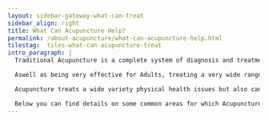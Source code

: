 ```yaml
---
layout: sidebar-gateway-what-can-treat
sidebar_align: right
title: What Can Acupuncture Help?
permalink: /about-acupuncture/what-can-acupuncture-help.html
tilestag:  tiles-what-can-acupuncture-treat
intro_paragraph: |
  Traditional Acupuncture is a complete system of diagnosis and treatment and as such is used to treat a very wide range of health conditions, too many to list. It is used to treat both humans but vets also use it to treat animals. 

  Aswell as being very effective for Adults, treating a very wide range of conditions, Acupuncture is also particularly effective for babies, children and teenagers. Treatment of younger children and babies often does not require needles but when it does, almost all children will happily accept Acupuncture treatment.

  Acupuncture treats a wide variety physical health issues but also can help us emotionally. It is usually possible to achieve both at the same time so my clients often report more personal effects like feeling more energised, content, confident, relaxed etc Many people come to be specifically for help with issues relating to their emotions.

  Below you can find details on some common areas for which Acupuncture is used. If you are unsure whether it might be able to help you then please [contact me](#contact-trigger){: .contact-trigger} using any of the methods at the bottom of this page. If Acupuncture would not be helpful, I can normally suggest another reliable professional in the area who might be able to help.
---
```

